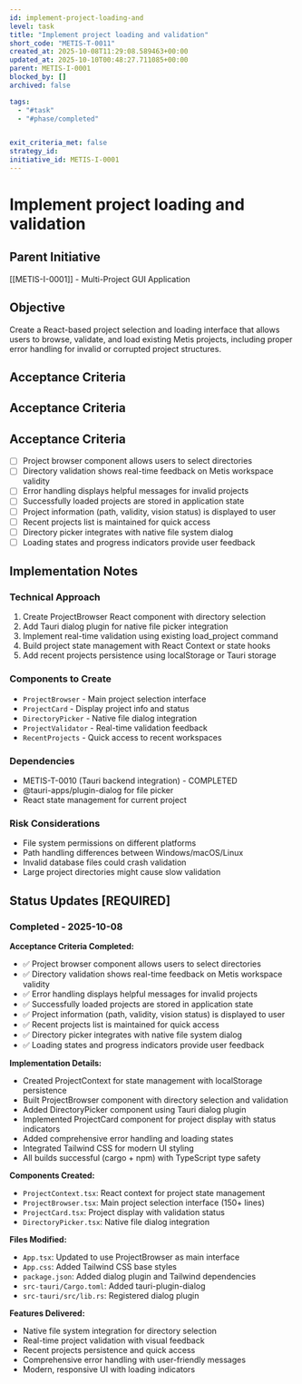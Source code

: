 ```yaml
---
id: implement-project-loading-and
level: task
title: "Implement project loading and validation"
short_code: "METIS-T-0011"
created_at: 2025-10-08T11:29:08.589463+00:00
updated_at: 2025-10-10T00:48:27.711085+00:00
parent: METIS-I-0001
blocked_by: []
archived: false

tags:
  - "#task"
  - "#phase/completed"


exit_criteria_met: false
strategy_id: 
initiative_id: METIS-I-0001
---
```


# Implement project loading and validation

## Parent Initiative

[[METIS-I-0001]] - Multi-Project GUI Application

## Objective

Create a React-based project selection and loading interface that allows users to browse, validate, and load existing Metis projects, including proper error handling for invalid or corrupted project structures.

## Acceptance Criteria

## Acceptance Criteria

## Acceptance Criteria

- [ ] Project browser component allows users to select directories
- [ ] Directory validation shows real-time feedback on Metis workspace validity
- [ ] Error handling displays helpful messages for invalid projects
- [ ] Successfully loaded projects are stored in application state
- [ ] Project information (path, validity, vision status) is displayed to user
- [ ] Recent projects list is maintained for quick access
- [ ] Directory picker integrates with native file system dialog
- [ ] Loading states and progress indicators provide user feedback

## Implementation Notes

### Technical Approach
1. Create ProjectBrowser React component with directory selection
2. Add Tauri dialog plugin for native file picker integration
3. Implement real-time validation using existing load_project command
4. Build project state management with React Context or state hooks
5. Add recent projects persistence using localStorage or Tauri storage

### Components to Create
- `ProjectBrowser` - Main project selection interface
- `ProjectCard` - Display project info and status
- `DirectoryPicker` - Native file dialog integration
- `ProjectValidator` - Real-time validation feedback
- `RecentProjects` - Quick access to recent workspaces

### Dependencies
- METIS-T-0010 (Tauri backend integration) - COMPLETED
- @tauri-apps/plugin-dialog for file picker
- React state management for current project

### Risk Considerations
- File system permissions on different platforms
- Path handling differences between Windows/macOS/Linux
- Invalid database files could crash validation
- Large project directories might cause slow validation

## Status Updates **[REQUIRED]**

### Completed - 2025-10-08

**Acceptance Criteria Completed:**
- ✅ Project browser component allows users to select directories
- ✅ Directory validation shows real-time feedback on Metis workspace validity  
- ✅ Error handling displays helpful messages for invalid projects
- ✅ Successfully loaded projects are stored in application state
- ✅ Project information (path, validity, vision status) is displayed to user
- ✅ Recent projects list is maintained for quick access
- ✅ Directory picker integrates with native file system dialog
- ✅ Loading states and progress indicators provide user feedback

**Implementation Details:**
- Created ProjectContext for state management with localStorage persistence
- Built ProjectBrowser component with directory selection and validation
- Added DirectoryPicker component using Tauri dialog plugin
- Implemented ProjectCard component for project display with status indicators
- Added comprehensive error handling and loading states
- Integrated Tailwind CSS for modern UI styling
- All builds successful (cargo + npm) with TypeScript type safety

**Components Created:**
- `ProjectContext.tsx`: React context for project state management
- `ProjectBrowser.tsx`: Main project selection interface (150+ lines)
- `ProjectCard.tsx`: Project display with validation status
- `DirectoryPicker.tsx`: Native file dialog integration

**Files Modified:**
- `App.tsx`: Updated to use ProjectBrowser as main interface
- `App.css`: Added Tailwind CSS base styles
- `package.json`: Added dialog plugin and Tailwind dependencies
- `src-tauri/Cargo.toml`: Added tauri-plugin-dialog
- `src-tauri/src/lib.rs`: Registered dialog plugin

**Features Delivered:**
- Native file system integration for directory selection
- Real-time project validation with visual feedback  
- Recent projects persistence and quick access
- Comprehensive error handling with user-friendly messages
- Modern, responsive UI with loading indicators
